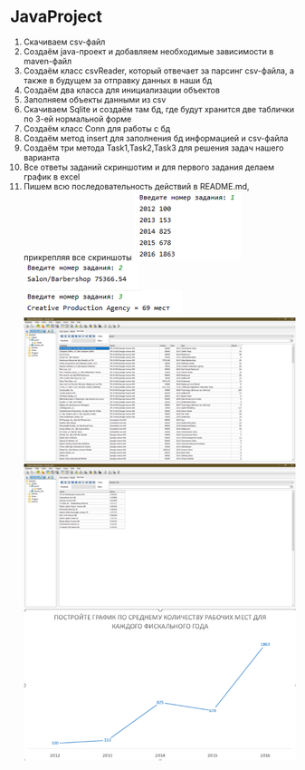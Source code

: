 # JavaProject
1. Скачиваем csv-файл
2. Создаём java-проект и добавляем необходимые зависимости в maven-файл
3. Создаём класс csvReader, который отвечает за парсинг csv-файла, а также в будущем за отправку данных в наши бд
4. Создаём два класса для инициализации объектов
5. Заполняем объекты данными из csv
6. Скачиваем Sqlite и создаём там бд, где будут хранится две таблички по 3-ей нормальной форме
7. Создаём класс Conn для работы с бд
8. Создаём метод insert для заполнения бд информацией и csv-файла
9. Создаём три метода Task1,Task2,Task3 для решения задач нашего варианта
10. Все ответы заданий скриншотим и для первого задания делаем график в excel
11. Пишем всю последовательность действий в README.md, прикрепляя все скриншоты
![alt text](1.png)
![alt text](2.png)
![alt text](3.png)
![alt text](бд1.png)
![alt text](бд2.png)
![alt text](График.png)
